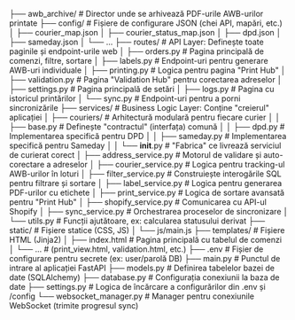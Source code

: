 ├── awb_archive/             # Director unde se arhivează PDF-urile AWB-urilor printate
├── config/                  # Fișiere de configurare JSON (chei API, mapări, etc.)
│   ├── courier_map.json
│   ├── courier_status_map.json
│   ├── dpd.json
│   ├── sameday.json
│   └── ...
├── routes/                  # API Layer: Definește toate paginile și endpoint-urile web
│   ├── orders.py            # Pagina principală de comenzi, filtre, sortare
│   ├── labels.py            # Endpoint-uri pentru generare AWB-uri individuale
│   ├── printing.py          # Logica pentru pagina "Print Hub"
│   ├── validation.py        # Pagina "Validation Hub" pentru corectarea adreselor
│   ├── settings.py          # Pagina principală de setări
│   ├── logs.py              # Pagina cu istoricul printărilor
│   └── sync.py              # Endpoint-uri pentru a porni sincronizările
├── services/                # Business Logic Layer: Conține "creierul" aplicației
│   ├── couriers/            # Arhitectură modulară pentru fiecare curier
│   │   ├── base.py          # Definește "contractul" (interfața) comună
│   │   ├── dpd.py           # Implementarea specifică pentru DPD
│   │   ├── sameday.py       # Implementarea specifică pentru Sameday
│   │   └── __init__.py      # "Fabrica" ce livrează serviciul de curierat corect
│   ├── address_service.py   # Motorul de validare și auto-corectare a adreselor
│   ├── courier_service.py   # Logica pentru tracking-ul AWB-urilor în loturi
│   ├── filter_service.py    # Construiește interogările SQL pentru filtrare și sortare
│   ├── label_service.py     # Logica pentru generarea PDF-urilor cu etichete
│   ├── print_service.py     # Logica de sortare avansată pentru "Print Hub"
│   ├── shopify_service.py   # Comunicarea cu API-ul Shopify
│   ├── sync_service.py      # Orchestrarea proceselor de sincronizare
│   └── utils.py             # Funcții ajutătoare, ex: calcularea statusului derivat
├── static/                  # Fișiere statice (CSS, JS)
│   └── js/main.js
├── templates/               # Fișiere HTML (Jinja2)
│   ├── index.html           # Pagina principală cu tabelul de comenzi
│   └── ...                  # (print_view.html, validation.html, etc.)
├── .env                     # Fișier de configurare pentru secrete (ex: user/parolă DB)
├── main.py                  # Punctul de intrare al aplicației FastAPI
├── models.py                # Definirea tabelelor bazei de date (SQLAlchemy)
├── database.py              # Configurația conexiunii la baza de date
├── settings.py              # Logica de încărcare a configurărilor din .env și /config
└── websocket_manager.py     # Manager pentru conexiunile WebSocket (trimite progresul sync)
